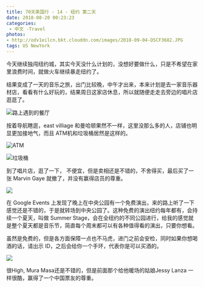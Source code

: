 ```yaml
---
title: 70天美国行 - 14 - 纽约 第二天
date: 2018-08-20 00:23:23
categories:
 - 中文 -Travel
photos:
- http://odv1eilcn.bkt.clouddn.com/images/2018-09-04-DSCF3682.JPG
tags: US NewYork
---
```


今天继续独闯纽约城，其实今天没什么计划的，没想好要做什么，只是不希望在家里浪费时间，就做火车继续暴走纽约了。

结果变成了一天的音乐之旅，出门比较晚，中午才出来，本来计划是去一家音乐器材店，看看有什么好玩的，结果周日这家店休息，所以就随便走走去旁边的唱片店逛逛了。

![路上遇到的餐厅](http://odv1eilcn.bkt.clouddn.com/images/2018-09-04-002547.jpg)

按着导航瞎逛，east villiage 和曼哈顿果然不一样，这里没那么多的人，店铺也明显更加接地气，而且 ATM机和垃圾桶居然是这样的。

![ATM](http://odv1eilcn.bkt.clouddn.com/images/2018-09-04-001534.jpg)

![垃圾桶](http://odv1eilcn.bkt.clouddn.com/images/2018-09-04-001542.jpg)

到了唱片店，逛了一下， 不便宜，但是卖相还是不错的，不舍得买，最后买了一张 Marvin Gaye 就撤了，并没有赢得店员的尊重。

![](http://odv1eilcn.bkt.clouddn.com/images/2018-09-04-001759.jpg)

在 Google Events 上发现了晚上在中央公园有一个免费演出，来的路上听了一下感觉还是不错的，于是就转场到中央公园了。这种免费的演出纽约每年都有，会持续一个夏天，叫做 Summer Stage，会在全纽约的不同公园进行，给我的感觉就是整个夏天都是音乐节，简直每个周末都可以有各种值得看的演出，只要你想看。

虽然是免费的，但是各方面保障一点也不马虎，进门之前会安检，同时如果你想喝酒的话，请出示 ID，之后会给你一个手环，代表你是可以买酒的。

![](http://odv1eilcn.bkt.clouddn.com/images/2018-09-04-002053.jpg)

很High, Mura Masa还是不错的，但是前面那个给他暖场的姑娘Jessy Lanza 一样很酷，赢得了一个中国票友的尊重。